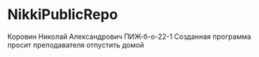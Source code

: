 # NikkiPublicRepo
Коровин Николай Александрович
ПИЖ-б-о-22-1
Созданная программа просит преподавателя отпустить домой